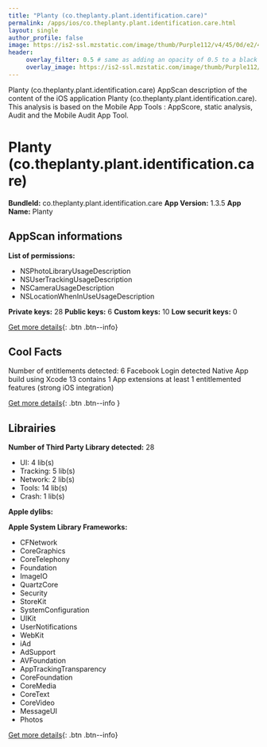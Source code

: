 ```yaml
---
title: "Planty (co.theplanty.plant.identification.care)"
permalink: /apps/ios/co.theplanty.plant.identification.care.html
layout: single
author_profile: false
image: https://is2-ssl.mzstatic.com/image/thumb/Purple112/v4/45/0d/e2/450de232-73ab-923e-889f-4adc70c94446/AppIcon-1x_U007emarketing-0-7-0-85-220.png/512x512bb.jpg
header: 
     overlay_filter: 0.5 # same as adding an opacity of 0.5 to a black background
     overlay_image: https://is2-ssl.mzstatic.com/image/thumb/Purple112/v4/45/0d/e2/450de232-73ab-923e-889f-4adc70c94446/AppIcon-1x_U007emarketing-0-7-0-85-220.png/512x512bb.jpg
---
```

Planty (co.theplanty.plant.identification.care) AppScan description of the content of the iOS application Planty (co.theplanty.plant.identification.care). This analysis is based on the Mobile App Tools : AppScore, static analysis, Audit and the Mobile Audit App Tool.

# Planty (co.theplanty.plant.identification.care)

**BundleId:** co.theplanty.plant.identification.care
**App Version:** 1.3.5
**App Name:** Planty


## AppScan informations 

**List of permissions:** 
- NSPhotoLibraryUsageDescription
- NSUserTrackingUsageDescription
- NSCameraUsageDescription
- NSLocationWhenInUseUsageDescription
  
  
**Private keys:** 28
**Public keys:** 6
**Custom keys:** 10
**Low securit keys:** 0
  
[Get more details](/pricing.html){: .btn .btn--info}

## Cool Facts

Number of entitlements detected: 6
Facebook Login detected
Native App
build using Xcode 13
contains 1 App extensions
at least 1 entitlemented features (strong iOS integration)
  
[Get more details](/pricing.html){: .btn .btn--info }

## Librairies 
**Number of Third Party Library detected:** 28
- UI: 4 lib(s)
- Tracking: 5 lib(s)
- Network: 2 lib(s)
- Tools: 14 lib(s)
- Crash: 1 lib(s)


**Apple dylibs:**


**Apple System Library Frameworks:**
- CFNetwork
- CoreGraphics
- CoreTelephony
- Foundation
- ImageIO
- QuartzCore
- Security
- StoreKit
- SystemConfiguration
- UIKit
- UserNotifications
- WebKit
- iAd
- AdSupport
- AVFoundation
- AppTrackingTransparency
- CoreFoundation
- CoreMedia
- CoreText
- CoreVideo
- MessageUI
- Photos


  
[Get more details](/pricing.html){: .btn .btn--info}

